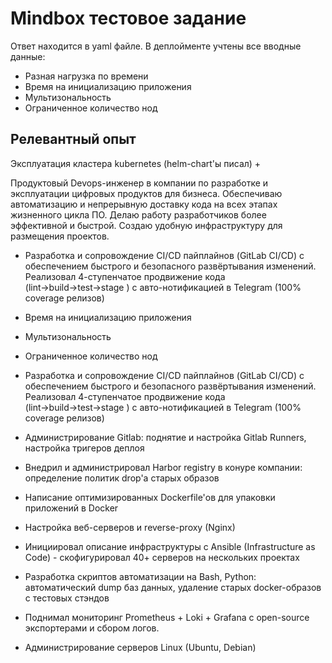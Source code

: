 # Mindbox тестовое задание
Ответ находится в yaml файле. В деплойменте учтены все вводные данные:
- Разная нагрузка по времени
- Время на инициализацию приложения
- Мультизональность
- Ограниченное количество нод

## Релевантный опыт
Эксплуатация кластера kubernetes (helm-chart'ы писал) +

Продуктовый Devops-инженер в компании по разработке и эксплуатации цифровых продуктов для бизнеса. Обеспечиваю автоматизацию и непрерывную  доставку кода на всех этапах жизненного цикла ПО. Делаю работу разработчиков более эффективной и быстрой. Создаю удобную инфраструктуру для размещения проектов.

- Разработка и сопровождение CI/CD пайплайнов (GitLab CI/CD) с обеспечением быстрого и безопасного развёртывания изменений. Реализовал 4-ступенчатое продвижение кода (lint→build→test→stage ) с авто-нотификацией в Telegram (100% coverage релизов)
- Время на инициализацию приложения
- Мультизональность
- Ограниченное количество нод

- Разработка и сопровождение CI/CD пайплайнов (GitLab CI/CD) с обеспечением быстрого и безопасного развёртывания изменений. Реализовал 4-ступенчатое продвижение кода (lint→build→test→stage ) с авто-нотификацией в Telegram (100% coverage релизов)
- Администрирование Gitlab: поднятие и настройка Gitlab Runners, настройка тригеров деплоя
- Внедрил и администрировал Harbor registry в конуре компании: определение политик drop'а старых образов
- Написание оптимизированных Dockerfile'ов для упаковки приложений в Docker
- Настройка веб-серверов и reverse-proxy (Nginx) 
- Инициировал описание инфраструктуры с Ansible (Infrastructure as Code) - скофигурировал 40+ серверов на нескольких проектах
- Разработка скриптов автоматизации на Bash, Python: автоматический dump баз данных, удаление старых docker-образов с тестовых стэндов
- Поднимал мониторинг Prometheus + Loki + Grafana c open-source экспортерами и сбором логов.
- Администрирование серверов Linux (Ubuntu, Debian)
